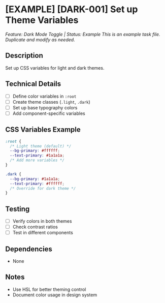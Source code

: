 # [EXAMPLE] [DARK-001] Set up Theme Variables
*Feature: Dark Mode Toggle | Status: Example*
*This is an example task file. Duplicate and modify as needed.*

## Description
Set up CSS variables for light and dark themes.

## Technical Details
- [ ] Define color variables in `:root`
- [ ] Create theme classes (`.light`, `.dark`)
- [ ] Set up base typography colors
- [ ] Add component-specific variables

## CSS Variables Example
```css
:root {
  /* Light theme (default) */
  --bg-primary: #ffffff;
  --text-primary: #1a1a1a;
  /* Add more variables */
}

.dark {
  --bg-primary: #1a1a1a;
  --text-primary: #ffffff;
  /* Override for dark theme */
}
```

## Testing
- [ ] Verify colors in both themes
- [ ] Check contrast ratios
- [ ] Test in different components

## Dependencies
- None

## Notes
- Use HSL for better theming control
- Document color usage in design system
